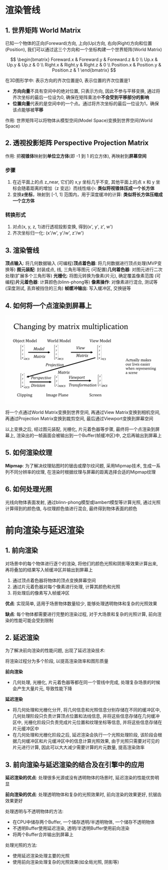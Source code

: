 # 渲染管线

## 1. 世界矩阵 World Matrix

已知一个物体的正向(Foreward)方向, 上向(Up)方向, 右向(Right)方向和位置(Position), 我们可以通过这三个方向和一个坐标构建一个世界矩阵(World Matrix)

$$
\begin{bmatrix}
Foreward.x & Foreward.y & Foreward.z & 0 \\
Up.x & Up.y & Up.z & 0 \\
Right.x & Right.y & Right.z & 0 \\
Position.x & Position.y & Position.z & 1
\end{bmatrix}
$$

在3D图形学中: 表示方向的齐次位置是0, 表示位置的齐次位置是1
- **方向向量**不具有空间中的绝对位置, 只表示方向, 因此不参与平移变换, 通过将齐次坐标的最后一位设为0, 确保在矩阵乘法中**不会受到平移部分的影响**
- **位置向量**代表的是空间中的一个点。通过将齐次坐标的最后一位设为1，确保该点能够被**平移**

作用: 世界矩阵可以将物体从模型空间(Model Space)变换到世界空间(World Space)

## 2. 透视投影矩阵 Perspective Projection Matrix

作用: 把**视锥体**映射到**单位立方体**(即 -1 到 1 的立方体), 再映射到**屏幕空间**

### 步骤
1. 在近平面上的点 z_near, 它们的 x,y 坐标几乎不变, 其他平面上的点 x 和 y 坐标会随着距离的增加（z 变远）而线性缩小: **类似将视锥体压成一个长方体**
2. 变换**z坐标**，映射到 [-1, 1] 范围内，用于深度缓冲的计算: **类似将长方体压缩成一个立方体**

### 转换形式
1. 对点(x, y, z, 1)进行透视投影变换, 得到(x', y', z', w')
2. 齐次坐标归一化: (x'/w', y'/w', z'/w')

## 3. 渲染管线

**顶点输入**: 将几何数据输入
(可编程)**顶点着色器**: 将几何数据进行顶点处理(MVP变换等)
**图元装配**: 封装成点, 线, 三角形等图元
(可配置)**几何着色器**: 对图元进行二次处理(扩展多个三角形等)
**光栅化**: 将图元转换为像素(片元), 确定覆盖像素范围
(可编程)**片元着色器**: 计算颜色(blinn-phong等)
**像素操作**: 对像素进行混合, 测试等(深度测试, 丢弃被挡住的三角)
**帧缓冲输出**: 写入缓冲区, 交换链等

## 4. 如何将一个点渲染到屏幕上

![矩阵变换](image.png)

将一个点通过World Matrix变换到世界空间, 再通过View Matrix变换到相机空间, 再通过Projection Matrix变换到裁剪空间, 最后通过Viewport变换到屏幕空间

以上变换之后, 经过图元装配, 光栅化, 片元着色器等步骤, 最终将一个点渲染到屏幕上, 渲染出的一帧画面会被输出到一个Buffer(帧缓冲区)中, 之后再输出到屏幕上

## 5. 如何渲染纹理

**Mipmap**: 为了解决纹理贴图时的锯齿或摩尔纹问题, 采用Mipmap技术, 生成一系列不同分辨率的纹理, 在渲染时根据纹理与屏幕的距离选择合适的Mipmap纹理

## 6. 如何处理光照

光线向物体表面发射, 通过blinn-phong模型或lambert模型等计算光照, 通过光照计算得到的颜色值, 与纹理颜色值进行混合, 最终得到物体表面的颜色

# 前向渲染与延迟渲染

## 1. 前向渲染

对场景中的每个物体进行逐个的渲染, 将他们的颜色光照和阴影等效果计算出来, 再将叠加的结果写入帧缓冲区并输出到屏幕上
1. 通过顶点着色器将物体的顶点变换屏幕空间
2. 通过片元着色器对每个像素进行处理, 计算其颜色和光照
3. 将处理后的像素写入帧缓冲区

**优点**: 实现简单, 适用于场景物体数量较少, 能够处理透明物体和复杂的光照效果

**缺点**: 每个物体都需要进行完整的渲染过程, 对于大场景和复杂的光照计算, 前向渲染的性能可能会受到限制

## 2. 延迟渲染

为了解决前向渲染的性能问题, 出现了延迟渲染技术:

将渲染过程分为多个阶段, 以提高渲染效率和图形质量

**前向渲染**
- 几何处理, 光栅化, 片元着色器等都在同一个管线中完成, 处理复杂场景的时候会产生大量片元, 导致性能下降

**延迟渲染**
- 将几何处理和光栅化分开, 将几何信息和光照信息分别存储在不同的缓冲区中, 几何处理阶段只负责计算顶点位置和法线信息, 并将这些信息存储在几何缓冲区中, 光栅化阶段只负责完成片元位置和纹理坐标等信息, 并将这些信息存储在片元缓冲区中
- 在几何处理和光栅化阶段之后, 延迟渲染会执行一个光照处理阶段, 该阶段会根据几何缓冲区和片元缓冲区中的信息计算光照效果, 由于光照只需要对可见的片元进行计算, 因此可以大大减少需要计算的片元数量, 提高渲染效率

## 3. 前向渲染与延迟渲染的结合及在引擎中的应用

**延迟渲染的优点**: 处理很多光源或没有透明物体的场景时, 延迟渲染的性能优势明显

**前向渲染的优点**: 处理透明物体和复杂的光照效果时, 前向渲染的效果更好, 抗锯齿效果更好

处理透明与不透明物体的方法:
- 在CPU中储存两个Buffer, 一个储存透明/半透明物体, 一个储存不透明物体
- 不透明Buffer使用延迟渲染, 透明/半透明Buffer使用前向渲染
- 将两个Buffer合并输出到屏幕上

处理光照的方法:
- 使用延迟渲染处理主要的光照
- 使用前向渲染处理复杂的光照效果(如全局光照, 阴影等)
